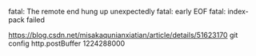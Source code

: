 fatal: The remote end hung up unexpectedly
fatal: early EOF
fatal: index-pack failed

https://blog.csdn.net/misakaqunianxiatian/article/details/51623170
git config http.postBuffer 1224288000
